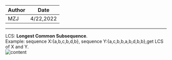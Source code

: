 |Author|Date|
|---|---|
|MZJ|4/22,2022|
---
LCS: **Longest Common Subsequence**.  
Example: sequence X:{a,b,c,b,d,b}, sequence Y:{a,c,b,b,a,b,d,b,b},get LCS of X and Y.  
![content]()
